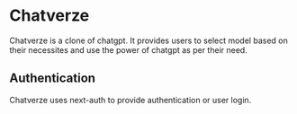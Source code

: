 # Chatverze
Chatverze is a clone of chatgpt. It provides users to select model based on their necessites and use the power of chatgpt as per their need.

## Authentication
Chatverze uses next-auth to provide authentication or user login.